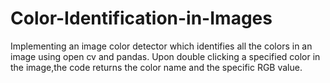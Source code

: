# Color-Identification-in-Images
Implementing an image color detector which identifies all the colors in an image using open cv and pandas.
Upon double clicking a specified color in the image,the code returns the color name and the specific RGB value.
